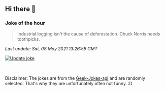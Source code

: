 ## Hi there 👋

### Joke of the hour
<!-- joke -->
>Industrial logging isn't the cause of deforestation. Chuck Norris needs toothpicks.
<!-- /joke -->

*Last update: Sat, 08 May 2021 13:26:58 GMT*

[![Update joke](https://github.com/nclskfm/nclskfm/actions/workflows/joke.yml/badge.svg)](https://github.com/nclskfm/nclskfm/actions/workflows/joke.yml)

<br><br>
Disclaimer: The jokes are from the [Geek-Jokes-api](https://github.com/sameerkumar18/geek-joke-api) and are randomly selected. That's why they are unfortunately often not funny. :D
